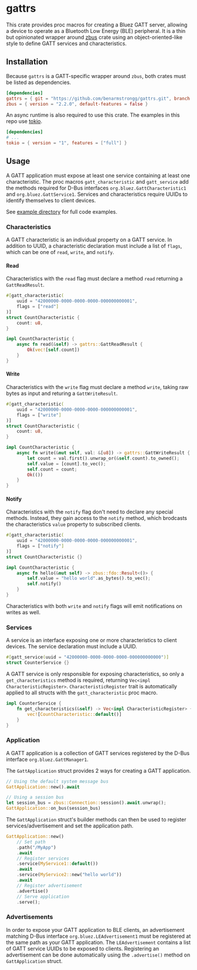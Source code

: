 # gattrs

This crate provides proc macros for creating a Bluez GATT server, allowing a device to operate as a Bluetooth Low Energy (BLE) peripheral. It is a thin but opinionated wrapper around [zbus](https://docs.rs/zbus/latest/zbus/) crate using an object-oriented-like style to define GATT services and characteristics.

## Installation

Because `gattrs` is a GATT-specific wrapper around `zbus`, both crates must be listed as dependencies.

```toml
[dependencies]
gattrs = { git = "https://github.com/benarmstrongg/gattrs.git", branch = "main" }
zbus = { version = "2.2.0", default-features = false }
```

An async runtime is also required to use this crate. The examples in this repo use [tokio](https://docs.rs/tokio/latest/tokio/).

```toml
[dependencies]
# ...
tokio = { version = "1", features = ["full"] }
```

## Usage

A GATT application must expose at least one service containing at least one characteristic. The proc macros `gatt_characteristic` and `gatt_service` add the methods required for D-Bus interfaces `org.bluez.GattCharacteristic1` and `org.bluez.GattService1`. Services and characteristics require UUIDs to identify themselves to client devices.

See [example directory]() for full code examples.

### Characteristics

A GATT characteristic is an individual property on a GATT service. In addition to UUID, a characteristic declaration must include a list of `flags`, which can be one of `read`, `write`, and `notify`.

#### Read

Characteristics with the `read` flag must declare a method `read` returning a `GattReadResult`.

```rust
#[gatt_characteristic(
    uuid = "42000000-0000-0000-0000-000000000001",
    flags = ["read"]
)]
struct CountCharacteristic {
    count: u8,
}

impl CountCharacteristic {
    async fn read(&self) -> gattrs::GattReadResult {
        Ok(vec![self.count])
    }
}
```

#### Write

Characteristics with the `write` flag must declare a method `write`, taking raw bytes as input and returing a `GattWriteResult`.

```rust
#[gatt_characteristic(
    uuid = "42000000-0000-0000-0000-000000000001",
    flags = ["write"]
)]
struct CountCharacteristic {
    count: u8,
}

impl CountCharacteristic {
    async fn write(&mut self, val: &[u8]) -> gattrs::GattWriteResult {
        let count = val.first().unwrap_or(&self.count).to_owned();
        self.value = [count].to_vec();
        self.count = count;
        Ok(())
    }
}
```

#### Notify

Characteristics with the `notify` flag don't need to declare any special methods. Instead, they gain access to the `notify` method, which brodcasts the characteristics `value` property to subscribed clients.

```rust
#[gatt_characteristic(
    uuid = "42000000-0000-0000-0000-000000000001",
    flags = ["notify"]
)]
struct CountCharacteristic {}

impl CountCharacteristic {
    async fn hello(&mut self) -> zbus::fdo::Result<()> {
        self.value = "hello world".as_bytes().to_vec();
        self.notify()
    }
}
```

Characteristics with both `write` and `notify` flags will emit notifications on writes as well.

### Services

A service is an interface exposing one or more characteristics to client devices. The service declaration must include a UUID.

```rust
#[gatt_service(uuid = "42000000-0000-0000-0000-000000000000")]
struct CounterService {}
```

A GATT service is only responsible for exposing characteristics, so only a `get_characteristics` method is required, returning `Vec<impl CharacteristicRegister>`. `CharacteristicRegister` trait is automatically applied to all structs with the `gatt_characteristic` proc macro.

```rust
impl CounterService {
    fn get_characteristics(&self) -> Vec<impl CharacteristicRegister> {
        vec![CountCharacteristic::default()]
    }
}
```

### Application

A GATT application is a collection of GATT services registered by the D-Bus interface `org.bluez.GattManager1`.

The `GattApplication` struct provides 2 ways for creating a GATT application.

```rust
// Using the default system message bus
GattApplication::new().await

// Using a session bus
let session_bus = zbus::Connection::session().await.unwrap();
GattApplication::on_bus(session_bus)
```

The `GattApplication` struct's builder methods can then be used to register services/advertisement and set the application path.

```rust
GattApplication::new()
    // Set path
    .path("/MyApp")
    .await
    // Register services
    .service(MyService1::default())
    .await
    .service(MyService2::new("hello world"))
    .await
    // Register advertisement
    .advertise()
    // Serve application
    .serve();
```

### Advertisements

In order to expose your GATT application to BLE clients, an advertisement matching D-Bus interface `org.bluez.LEAdvertisement1` must be registered at the same path as your GATT application. The `LEAdvertisement` contains a list of GATT service UUIDs to be exposed to clients. Registering an advertisement can be done automatically using the `.advertise()` method on `GattApplication` struct.
